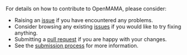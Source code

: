 For details on how to contribute to OpenMAMA, please consider:
- Raising an [issue](https://github.com/OpenMAMA/OpenMAMA/wiki/Raising-Issues) if you have encountered any problems.
- Consider browsing any existing [issues](https://github.com/OpenMAMA/OpenMAMA/issues) if you would like to try fixing anything.
- Submitting a [pull request](https://github.com/OpenMAMA/OpenMAMA/compare?expand=1) if you are happy with your changes.
 - See the [submission process](https://github.com/OpenMAMA/OpenMAMA/wiki/Submission-Process) for more information.

